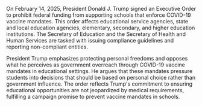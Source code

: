On February 14, 2025, President Donald J. Trump signed an Executive Order to prohibit federal funding from supporting schools that enforce COVID-19 vaccine mandates. This order affects educational service agencies, state and local education agencies, elementary, secondary, and higher education institutions. The Secretary of Education and the Secretary of Health and Human Services are tasked with issuing compliance guidelines and reporting non-compliant entities.

President Trump emphasizes protecting personal freedoms and opposes what he perceives as government overreach through COVID-19 vaccine mandates in educational settings. He argues that these mandates pressure students into decisions that should be based on personal choice rather than government influence. The order reflects Trump's commitment to ensuring educational opportunities are not jeopardized by medical requirements, fulfilling a campaign promise to prevent vaccine mandates in schools.